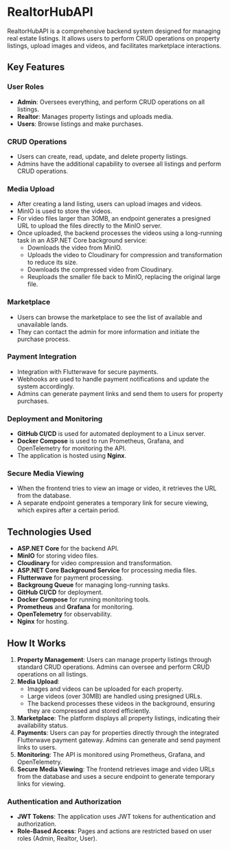 # RealtorHubAPI

RealtorHubAPI is a comprehensive backend system designed for managing real estate listings. It allows users to perform CRUD operations on property listings, upload images and videos, and facilitates marketplace interactions.

## Key Features

### User Roles
- **Admin**: Oversees everything, and perform CRUD operations on all listings.
- **Realtor**: Manages property listings and uploads media.
- **Users**: Browse listings and make purchases.

### CRUD Operations
- Users can create, read, update, and delete property listings.
- Admins have the additional capability to oversee all listings and perform CRUD operations.

### Media Upload
- After creating a land listing, users can upload images and videos.
- MinIO is used to store the videos.
- For video files larger than 30MB, an endpoint generates a presigned URL to upload the files directly to the MinIO server.
- Once uploaded, the backend processes the videos using a long-running task in an ASP.NET Core background service:
  - Downloads the video from MinIO.
  - Uploads the video to Cloudinary for compression and transformation to reduce its size.
  - Downloads the compressed video from Cloudinary.
  - Reuploads the smaller file back to MinIO, replacing the original large file.

### Marketplace
- Users can browse the marketplace to see the list of available and unavailable lands.
- They can contact the admin for more information and initiate the purchase process.

### Payment Integration
- Integration with Flutterwave for secure payments.
- Webhooks are used to handle payment notifications and update the system accordingly.
- Admins can generate payment links and send them to users for property purchases.

### Deployment and Monitoring
- **GitHub CI/CD** is used for automated deployment to a Linux server.
- **Docker Compose** is used to run Prometheus, Grafana, and OpenTelemetry for monitoring the API.
- The application is hosted using **Nginx**.

### Secure Media Viewing
- When the frontend tries to view an image or video, it retrieves the URL from the database.
- A separate endpoint generates a temporary link for secure viewing, which expires after a certain period.

## Technologies Used
- **ASP.NET Core** for the backend API.
- **MinIO** for storing video files.
- **Cloudinary** for video compression and transformation.
- **ASP.NET Core Background Service** for processing media files.
- **Flutterwave** for payment processing.
- **Backgroung Queue** for managing long-running tasks.
- **GitHub CI/CD** for deployment.
- **Docker Compose** for running monitoring tools.
- **Prometheus** and **Grafana** for monitoring.
- **OpenTelemetry** for observability.
- **Nginx** for hosting.

## How It Works
1. **Property Management**: Users can manage property listings through standard CRUD operations. Admins can oversee and perform CRUD operations on all listings.
2. **Media Upload**:
   - Images and videos can be uploaded for each property.
   - Large videos (over 30MB) are handled using presigned URLs.
   - The backend processes these videos in the background, ensuring they are compressed and stored efficiently.
3. **Marketplace**: The platform displays all property listings, indicating their availability status.
4. **Payments**: Users can pay for properties directly through the integrated Flutterwave payment gateway. Admins can generate and send payment links to users.
5. **Monitoring**: The API is monitored using Prometheus, Grafana, and OpenTelemetry.
6. **Secure Media Viewing**: The frontend retrieves image and video URLs from the database and uses a secure endpoint to generate temporary links for viewing.


### Authentication and Authorization
- **JWT Tokens**: The application uses JWT tokens for authentication and authorization.
- **Role-Based Access**: Pages and actions are restricted based on user roles (Admin, Realtor, User).
